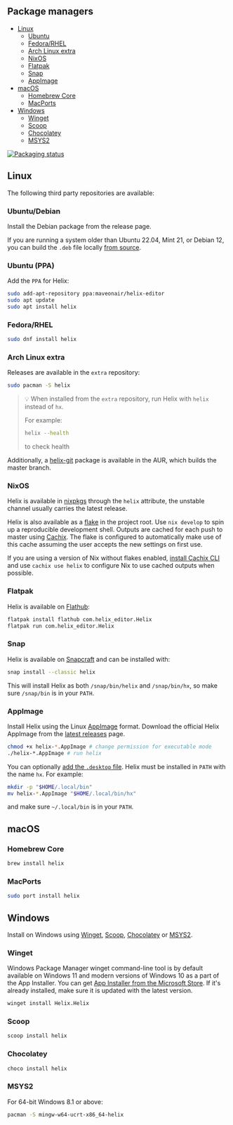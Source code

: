 ## Package managers

- [Linux](#linux)
  - [Ubuntu](#ubuntu)
  - [Fedora/RHEL](#fedorarhel)
  - [Arch Linux extra](#arch-linux-extra)
  - [NixOS](#nixos)
  - [Flatpak](#flatpak)
  - [Snap](#snap)
  - [AppImage](#appimage)
- [macOS](#macos)
  - [Homebrew Core](#homebrew-core)
  - [MacPorts](#macports)
- [Windows](#windows)
  - [Winget](#winget)
  - [Scoop](#scoop)
  - [Chocolatey](#chocolatey)
  - [MSYS2](#msys2)

[![Packaging status](https://repology.org/badge/vertical-allrepos/helix-editor.svg)](https://repology.org/project/helix-editor/versions)

## Linux

The following third party repositories are available:

### Ubuntu/Debian

Install the Debian package from the release page.

If you are running a system older than Ubuntu 22.04, Mint 21, or Debian 12, you can build the `.deb` file locally
[from source](https://docs.helix-editor.com/building-from-source.html#building-the-deb-package).

### Ubuntu (PPA)

Add the `PPA` for Helix:

```sh
sudo add-apt-repository ppa:maveonair/helix-editor
sudo apt update
sudo apt install helix
```

### Fedora/RHEL

```sh
sudo dnf install helix
```

### Arch Linux extra

Releases are available in the `extra` repository:

```sh
sudo pacman -S helix
```

> 💡 When installed from the `extra` repository, run Helix with `helix` instead of `hx`.
>
> For example:
> ```sh
> helix --health
> ```
> to check health

Additionally, a [helix-git](https://aur.archlinux.org/packages/helix-git/) package is available
in the AUR, which builds the master branch.

### NixOS

Helix is available in [nixpkgs](https://github.com/nixos/nixpkgs) through the `helix` attribute,
the unstable channel usually carries the latest release.

Helix is also available as a [flake](https://wiki.nixos.org/wiki/Flakes) in the project
root. Use `nix develop` to spin up a reproducible development shell. Outputs are
cached for each push to master using [Cachix](https://www.cachix.org/). The
flake is configured to automatically make use of this cache assuming the user
accepts the new settings on first use.

If you are using a version of Nix without flakes enabled,
[install Cachix CLI](https://docs.cachix.org/installation) and use
`cachix use helix` to configure Nix to use cached outputs when possible.

### Flatpak

Helix is available on [Flathub](https://flathub.org/en-GB/apps/com.helix_editor.Helix):

```sh
flatpak install flathub com.helix_editor.Helix
flatpak run com.helix_editor.Helix
```

### Snap

Helix is available on [Snapcraft](https://snapcraft.io/helix) and can be installed with:

```sh
snap install --classic helix
```

This will install Helix as both `/snap/bin/helix` and `/snap/bin/hx`, so make sure `/snap/bin` is in your `PATH`.

### AppImage

Install Helix using the Linux [AppImage](https://appimage.org/) format.
Download the official Helix AppImage from the [latest releases](https://github.com/helix-editor/helix/releases/latest) page.

```sh
chmod +x helix-*.AppImage # change permission for executable mode
./helix-*.AppImage # run helix
```

You can optionally [add the `.desktop` file](./building-from-source.md#configure-the-desktop-shortcut). Helix must be installed in `PATH` with the name `hx`. For example:
```sh
mkdir -p "$HOME/.local/bin"
mv helix-*.AppImage "$HOME/.local/bin/hx"
```

and make sure `~/.local/bin` is in your `PATH`.

## macOS

### Homebrew Core

```sh
brew install helix
```

### MacPorts

```sh
sudo port install helix
```

## Windows

Install on Windows using [Winget](https://learn.microsoft.com/en-us/windows/package-manager/winget/), [Scoop](https://scoop.sh/), [Chocolatey](https://chocolatey.org/)
or [MSYS2](https://msys2.org/).

### Winget
Windows Package Manager winget command-line tool is by default available on Windows 11 and modern versions of Windows 10 as a part of the App Installer.
You can get [App Installer from the Microsoft Store](https://www.microsoft.com/p/app-installer/9nblggh4nns1#activetab=pivot:overviewtab). If it's already installed, make sure it is updated with the latest version.

```sh
winget install Helix.Helix
```

### Scoop

```sh
scoop install helix
```

### Chocolatey

```sh
choco install helix
```

### MSYS2

For 64-bit Windows 8.1 or above:

```sh
pacman -S mingw-w64-ucrt-x86_64-helix
```
